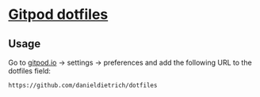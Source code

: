 # [Gitpod dotfiles](https://www.gitpod.io/docs/configure/user-settings/dotfiles)

## Usage

Go to [gitpod.io](https://gitpod.io/) -> settings -> preferences and add the following URL to the dotfiles field:

```md
https://github.com/danieldietrich/dotfiles
```

